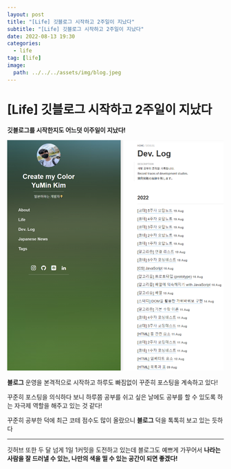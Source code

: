 ```yaml
---
layout: post
title: "[Life] 깃블로그 시작하고 2주일이 지났다"
subtitle: "[Life] 깃블로그 시작하고 2주일이 지났다"
date: 2022-08-13 19:30
categories:
  - life
tag: [life]
image:
  path: ../../../assets/img/blog.jpeg
---
```


# [Life] 깃블로그 시작하고 2주일이 지났다

**깃블로그를 시작한지도 어느덧 이주일이 지났다!**

![posts.png](../../assets/img/life/2022-08-20-life-blog-3/posts.png)

**블로그** 운영을 본격적으로 시작하고 하루도 빠짐없이 꾸준히 포스팅을 계속하고 있다!

꾸준히 포스팅을 의식하다 보니 하루쯤 공부를 쉬고 싶은 날에도 공부를 할 수 있도록 하는 자극제 역할을 해주고 있는 것 같다!

꾸준히 공부한 덕에 최근 코테 점수도 많이 올랐으니 **블로그** 덕을 톡톡히 보고 있는 듯하다

---

깃허브 또한 두 달 넘게 1일 1커밋을 도전하고 있는데 블로그도 예쁘게 가꾸어서 **나라는 사람을 잘 드러낼 수 있는, 나만의 색을 띨 수 있는 공간이 되면 좋겠다!**